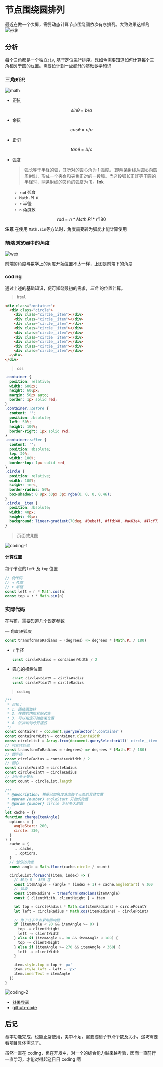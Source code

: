 <!--
 * @LastEditors: Sinosaurus
-->

# 节点围绕圆排列

最近在做一个大屏，需要动态计算节点围绕圆依次有序排列。大致效果这样的
![形状](./../images/js/draw-circle/circle-1.png)

## 分析

每个三角都是一个独立`div`, 基于定位进行排序。现如今需要知道如何计算每个三角相对于圆的位置。需要设计到一些额外的基础数学知识

### 三角知识

![math](./../images/js/draw-circle/math.png)

- 正弦

```math
 sinθ = b / a
```

- 余弦

```math
 cosθ = c / a
```

- 正切

```math
 tanθ = b / c
```

- 弧度

  > 弧长等于半径的弧，其所对的圆心角为 1 弧度。(即两条射线从圆心向圆周射出，形成一个夹角和夹角正对的一段弧。当这段弧长正好等于圆的半径时，两条射线的夹角的弧度为 1)。[link](https://baike.baidu.com/item/%E5%BC%A7%E5%BA%A6)

  - `rad` 弧度
  - `Math.PI` π
  - `r` 半径
  - `n` 角度数

```math
 rad = n * Math.Pi * r / 180
```

**注意** 在使用 `Math.sin`等方法时，角度需要转为弧度才能计算使用

### 前端浏览器中的角度

![web](./../images/js/draw-circle/web.png)

前端的角度与数学上的角度开始位置不太一样，上图是前端下的角度

### coding

通过上述的基础知识，便可知晓最初的需求，_三角_ 的位置计算。

> `html`

```html
<div class="container">
  <div class="circle">
    <div class="circle__item"></div>
    <div class="circle__item"></div>
    <div class="circle__item"></div>
    <div class="circle__item"></div>
    <div class="circle__item"></div>
    <div class="circle__item"></div>
    <div class="circle__item"></div>
    <div class="circle__item"></div>
    <div class="circle__item"></div>
  </div>
</div>
```

> `css`

```css
.container {
  position: relative;
  width: 600px;
  height: 600px;
  margin: 50px auto;
  border: 1px solid red;
}
.container::before {
  content: '';
  position: absolute;
  left: 50%;
  height: 100%;
  border-right: 1px solid red;
}
.container::after {
  content: '';
  position: absolute;
  top: 50%;
  width: 100%;
  border-top: 1px solid red;
}
.circle {
  position: relative;
  width: 100%;
  height: 100%;
  border-radius: 50%;
  box-shadow: 0 9px 30px 3px rgba(0, 0, 0, 0.46);
}
.circle__item {
  position: absolute;
  width: 40px;
  height: 40px;
  background: linear-gradient(70deg, #0ebeff, #ffdd40, #ae63e4, #47cf73);
}
```

> 页面效果图

![coding-1](./../images/js/draw-circle/coding-1.png)

#### 计算位置

每个节点的`left` 及 `top` 位置

```js
// 伪代码
// n 角度
// r 半径
const left = r * Math.cos(n)
const top = r * Math.sin(n)
```

### 实际代码

在写前，需要知道几个固定参数

— 角度转弧度

```js
const transformToRadians = (degrees) => degrees * (Math.PI / 180)
```

- `r` 半径

  ```js
  const circleRadius = containerWidth / 2
  ```

- 圆心的横纵位置

  ```js
  const circlePointX = circleRadius
  const circlePointY = circleRadius
  ```

> `coding`

```js
/**
 * 目标：
 * 1. 围绕圆旋转
 * 2. 在圆的内部紧贴边缘
 * 3. 可以指定开始结束位置
 * 4. 依次均匀分开摆放
 */
const container = document.querySelector('.container')
const containerWidth = container.clientWidth
const circleList = Array.from(document.querySelectorAll('.circle__item'))
// 角度转弧度
const transformToRadians = (degrees) => degrees * (Math.PI / 180)
// 圆半径
const circleRadius = containerWidth / 2
// 圆心
const circlePointX = circleRadius
const circlePointY = circleRadius
// 划分多少等分
const count = circleList.length

/**
 * @description: 根据已知角度算出每个元素的具体位置
 * @param {number} angleStart 开始的角度
 * @param {number} circle 划分多大的圆
 */
let cache = {}
function changeItemAngle(
  options = {
    angleStart: 200,
    circle: 330,
  }
) {
  cache = {
    ...cache,
    ...options,
  }
  // 划分的角度
  const angle = Math.floor(cache.circle / count)

  circleList.forEach((item, index) => {
    // 转为 0 - 360 度
    const itemAngle = (angle * (index + 1) + cache.angleStart) % 360
    // 弧度
    const itemRadians = transformToRadians(itemAngle)
    const { clientWidth, clientHeight } = item

    let top = circleRadius * Math.sin(itemRadians) + circlePointY
    let left = circleRadius * Math.cos(itemRadians) + circlePointX

    // 为了让子节点紧贴圆内壁
    if (itemAngle < 90 && itemAngle >= 0) {
      top -= clientHeight
      left -= clientWidth
    } else if (itemAngle >= 90 && itemAngle < 180) {
      top -= clientHeight
    } else if (itemAngle >= 270 && itemAngle < 360) {
      left -= clientWidth
    }

    item.style.top = top + 'px'
    item.style.left = left + 'px'
    item.innerText = itemAngle
  })
}
```

![coding-2](./../images/js/draw-circle/coding-2.png)

- [效果界面](https://sinosaurus.github.io/example/js-cicle/)
- [github-code](https://github.com/Sinosaurus/example/blob/master/js-cicle/index.html)

## 后记

基本功能完成，也能正常使用，美中不足，需要控制子节点个数及大小，这块需要看项目具体需求了。

虽然一直在 coding，但在开发中，对一个的综合能力越来越考验，因而一直前行一直学习，才能对得起这日日 coding 啊
